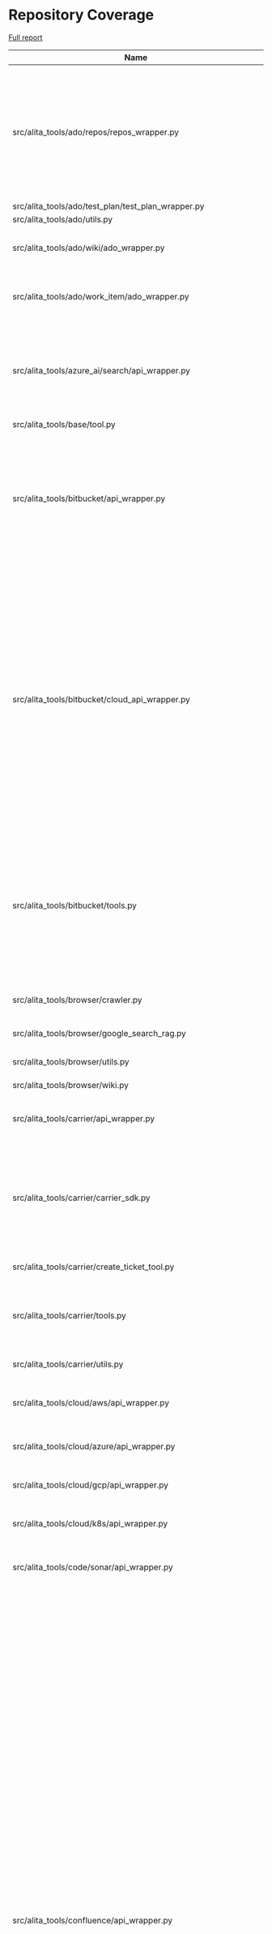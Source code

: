 # Repository Coverage

[Full report](https://htmlpreview.github.io/?https://github.com/ProjectAlita/application-tools/blob/python-coverage-comment-action-data/htmlcov/index.html)

| Name                                                            |    Stmts |     Miss |   Cover |   Missing |
|---------------------------------------------------------------- | -------: | -------: | ------: | --------: |
| src/alita\_tools/ado/repos/repos\_wrapper.py                    |      385 |       67 |     83% |240-241, 594-596, 709-732, 765, 770, 880-955, 972, 975-977 |
| src/alita\_tools/ado/test\_plan/test\_plan\_wrapper.py          |      118 |        0 |    100% |           |
| src/alita\_tools/ado/utils.py                                   |       13 |        0 |    100% |           |
| src/alita\_tools/ado/wiki/ado\_wrapper.py                       |      117 |        7 |     94% |150-159, 203-214 |
| src/alita\_tools/ado/work\_item/ado\_wrapper.py                 |      156 |        5 |     97% |110, 201, 233, 261, 295 |
| src/alita\_tools/azure\_ai/search/api\_wrapper.py               |       77 |       32 |     58% |51-70, 82-89, 99-101, 112-117, 128-133, 141 |
| src/alita\_tools/base/tool.py                                   |       15 |        0 |    100% |           |
| src/alita\_tools/bitbucket/api\_wrapper.py                      |       82 |       45 |     45% |19, 48-70, 74-75, 79, 83-93, 103-110, 122-126, 147-151, 162, 173-176 |
| src/alita\_tools/bitbucket/cloud\_api\_wrapper.py               |      118 |       72 |     39% |17, 24, 28, 32, 36, 40, 44, 51-56, 59-60, 63, 71, 77, 81-86, 89, 99-116, 130-140, 143-145, 148, 154-157, 160-161, 164, 167-174, 177-181, 185-198 |
| src/alita\_tools/bitbucket/tools.py                             |      111 |       46 |     59% |26-32, 46-53, 75-76, 108-109, 120-126, 139-145, 163-168, 183-188, 201 |
| src/alita\_tools/browser/crawler.py                             |       40 |       12 |     70% |20-24, 35-36, 46, 54-57 |
| src/alita\_tools/browser/google\_search\_rag.py                 |       28 |        8 |     71% | 24, 38-44 |
| src/alita\_tools/browser/utils.py                               |       45 |       34 |     24% |16-29, 33-43, 47-64 |
| src/alita\_tools/browser/wiki.py                                |       12 |        1 |     92% |        31 |
| src/alita\_tools/carrier/api\_wrapper.py                        |       42 |       22 |     48% |28-42, 45, 48-55, 58, 61, 64, 67 |
| src/alita\_tools/carrier/carrier\_sdk.py                        |       81 |       54 |     33% |31-36, 39-54, 57-58, 61-73, 76-77, 80-97, 100-110, 113-126 |
| src/alita\_tools/carrier/create\_ticket\_tool.py                |       71 |       41 |     42% |55-64, 104-176 |
| src/alita\_tools/carrier/tools.py                               |       75 |       35 |     53% |22-28, 41-47, 61-67, 81-87, 100-106 |
| src/alita\_tools/carrier/utils.py                               |       36 |       16 |     56% |31-41, 55-62, 73-77 |
| src/alita\_tools/cloud/aws/api\_wrapper.py                      |       32 |       16 |     50% |19-29, 33-37, 40-43, 46 |
| src/alita\_tools/cloud/azure/api\_wrapper.py                    |       55 |       35 |     36% |23-29, 33-56, 60-67, 70 |
| src/alita\_tools/cloud/gcp/api\_wrapper.py                      |       48 |       32 |     33% |20-36, 40-58, 61 |
| src/alita\_tools/cloud/k8s/api\_wrapper.py                      |       51 |       35 |     31% |19-30, 36-60, 82-88, 91 |
| src/alita\_tools/code/sonar/api\_wrapper.py                     |       41 |       21 |     49% |22-29, 38-45, 49-55, 58 |
| src/alita\_tools/confluence/api\_wrapper.py                     |      390 |      299 |     23% |143-149, 178-199, 202-210, 214-219, 225-252, 256-265, 269-290, 294-302, 306-347, 351-355, 359-368, 373-376, 380-387, 391-395, 399-413, 417-418, 422, 426, 431-445, 449-451, 459-477, 482-485, 489-490, 493-509, 513-517, 521-525, 529-546, 549-606, 616-659, 663-682, 685-689, 713-739, 763-801, 807 |
| src/alita\_tools/custom\_open\_api/api\_wrapper.py              |       45 |       26 |     42% |22-23, 34-43, 49, 52, 77-81, 85-102 |
| src/alita\_tools/elastic/api\_wrapper.py                        |       32 |       12 |     62% |25-35, 39-41, 44 |
| src/alita\_tools/elitea\_base.py                                |       52 |       29 |     44% |38, 41, 48-63, 88-110 |
| src/alita\_tools/figma/api\_wrapper.py                          |      158 |      103 |     35% |244-261, 266-297, 303-328, 331-334, 338-368, 375, 388, 393, 398, 405-417, 430-431, 438, 443, 446 |
| src/alita\_tools/github/api\_wrapper.py                         |      478 |      397 |     17% |480-487, 493-573, 580-586, 593-609, 622, 631, 640, 649, 658-707, 717-730, 742-770, 785-814, 818-866, 886-921, 933-934, 949-977, 993-1008, 1029-1063, 1074-1080, 1105-1125, 1129-1133, 1137-1141, 1174-1244, 1274-1357, 1360, 1518-1522 |
| src/alita\_tools/github/graphql\_github.py                      |      196 |      167 |     15% |258-259, 292-309, 327-346, 368-382, 414-507, 531-551, 573-598, 622-632, 667-749, 769-779 |
| src/alita\_tools/github/tool.py                                 |       21 |        5 |     76% | 22, 31-34 |
| src/alita\_tools/gitlab/api\_wrapper.py                         |      189 |      152 |     20% |11, 35-54, 59-62, 67-68, 72-75, 79-82, 85-86, 91-104, 114-119, 129-137, 148-162, 179-195, 208-215, 229-242, 252-254, 274-312, 325-352, 363-370, 374-422 |
| src/alita\_tools/gitlab/tools.py                                |      215 |       98 |     54% |56-62, 77-84, 98-103, 121-122, 133-139, 151-157, 171-191, 210-224, 250-255, 270-275, 285-290, 300-305, 320-325 |
| src/alita\_tools/gitlab/utils.py                                |       43 |        0 |    100% |           |
| src/alita\_tools/gitlab\_org/api\_wrapper.py                    |      256 |      195 |     24% |144-161, 165, 168-183, 187-188, 192-197, 203-220, 225-234, 239-245, 250-267, 272-287, 291-302, 306-321, 326-331, 349-377, 381-388, 392-419, 433-453, 458-470, 475-477, 482-484, 487, 492 |
| src/alita\_tools/google\_places/api\_wrapper.py                 |       58 |       39 |     33% |21-23, 27-42, 46-56, 60-70, 74-86, 89 |
| src/alita\_tools/jira/api\_wrapper.py                           |      345 |      271 |     21% |155-159, 162-169, 173-174, 178-182, 186-199, 203-206, 210-216, 220-223, 227-236, 255-282, 285-336, 339-349, 353-360, 363-366, 369-372, 381-384, 391-401, 406-412, 416-417, 421-423, 427-442, 446-465, 471-487, 491-495, 500-512, 516-529, 533-543, 547-558, 564-573, 577-604, 609-613, 616 |
| src/alita\_tools/keycloak/api\_wrapper.py                       |       46 |       28 |     39% |19-26, 29-37, 41-53, 56-59, 62 |
| src/alita\_tools/localgit/local\_git.py                         |      175 |      130 |     26% |117-129, 133-181, 185-192, 196, 200-205, 209-216, 220-221, 225-226, 230-235, 241-278, 282-287, 291-303, 307-308, 312-333, 336 |
| src/alita\_tools/localgit/tool.py                               |       21 |        5 |     76% | 22, 31-34 |
| src/alita\_tools/ocr/api\_wrapper.py                            |      400 |      339 |     15% |72-77, 96-102, 115-168, 172-185, 201-294, 311-317, 320-330, 333-341, 359-409, 414-566, 580-612, 626-684, 696-747, 760-779, 787 |
| src/alita\_tools/pandas/api\_wrapper.py                         |       89 |       58 |     35% |37-40, 44-46, 50-68, 72-76, 81-86, 90-92, 96-112, 118-124, 146 |
| src/alita\_tools/pandas/dataframe/errors.py                     |        2 |        0 |    100% |           |
| src/alita\_tools/pandas/dataframe/executor/code\_environment.py |       23 |       17 |     26% |14-19, 28-35, 74-90 |
| src/alita\_tools/pandas/dataframe/executor/code\_executor.py    |       23 |       12 |     48% |14, 23, 26-30, 36-42, 46 |
| src/alita\_tools/pandas/dataframe/generator/base.py             |       37 |       25 |     32% |13-16, 32-49, 53-61 |
| src/alita\_tools/pandas/dataframe/generator/code\_cleaning.py   |       36 |       22 |     39% |21, 25-37, 40-41, 60-72, 78-81 |
| src/alita\_tools/pandas/dataframe/generator/code\_validator.py  |       26 |       18 |     31% |16, 22-28, 41-43, 58-74 |
| src/alita\_tools/pandas/dataframe/prompts.py                    |        3 |        0 |    100% |           |
| src/alita\_tools/pandas/dataframe/serializer.py                 |       27 |       19 |     30% |20-42, 48-57 |
| src/alita\_tools/qtest/api\_wrapper.py                          |      216 |      165 |     24% |113-115, 120-136, 140, 144-168, 171-180, 183-203, 207-215, 219-241, 244-269, 273-275, 278-284, 288-300, 304-307, 312-326, 330-331, 336-352, 356-375, 380-381, 385-391, 395 |
| src/alita\_tools/qtest/tool.py                                  |       14 |        1 |     93% |        21 |
| src/alita\_tools/rally/api\_wrapper.py                          |      123 |       84 |     32% |101-112, 117-126, 130-136, 140-148, 152-160, 164-179, 183-187, 191-207, 211-231, 236 |
| src/alita\_tools/report\_portal/api\_wrapper.py                 |       67 |       32 |     52% |65-69, 75-79, 88-105, 113, 122, 130, 139, 148, 155, 163, 166 |
| src/alita\_tools/report\_portal/report\_portal\_client.py       |       51 |       39 |     24% |7-10, 13, 19-26, 29-33, 36-40, 43-47, 50-54, 57-61, 64-68, 71-75 |
| src/alita\_tools/salesforce/api\_wrapper.py                     |      112 |       89 |     21% |31-40, 52-86, 91-93, 102-116, 123-137, 145-160, 166-177, 184-197, 212-234, 240 |
| src/alita\_tools/sharepoint/api\_wrapper.py                     |       91 |       66 |     27% |44-74, 79-91, 96-118, 122-141, 144 |
| src/alita\_tools/sharepoint/utils.py                            |       12 |        0 |    100% |           |
| src/alita\_tools/sql/api\_wrapper.py                            |       67 |       42 |     37% |35-54, 58-77, 81-96, 99 |
| src/alita\_tools/sql/models.py                                  |       20 |        4 |     80% |     23-26 |
| src/alita\_tools/testio/api\_wrapper.py                         |       24 |        8 |     67% |18-21, 28, 35, 43, 46 |
| src/alita\_tools/testio/testio\_client.py                       |       33 |       25 |     24% |8-10, 16-20, 23-26, 29-32, 36-44 |
| src/alita\_tools/testrail/api\_wrapper.py                       |       62 |       34 |     45% |138-150, 171-175, 179-183, 187-195, 199-204, 208 |
| src/alita\_tools/utils.py                                       |       33 |       15 |     55% |30-34, 41, 47, 52-57, 61-64 |
| src/alita\_tools/xray/api\_wrapper.py                           |       81 |       49 |     40% |91-95, 112-137, 142-163, 168-173, 178-182, 185 |
| src/alita\_tools/yagmail/yagmail\_wrapper.py                    |       32 |       12 |     62% |33-37, 41-47, 51, 61-65 |
| src/alita\_tools/zephyr/Zephyr.py                               |       16 |        9 |     44% |18-21, 32-33, 42-48 |
| src/alita\_tools/zephyr/api\_wrapper.py                         |       51 |       27 |     47% |44-50, 53-68, 72-75, 79, 84-90, 93 |
| src/alita\_tools/zephyr/rest\_client.py                         |       92 |       64 |     30% |12-13, 38-42, 45, 48, 51, 57-65, 74, 78-85, 89-92, 95, 98, 136-165, 175-194 |
| src/alita\_tools/zephyr\_enterprise/api\_wrapper.py             |       73 |       53 |     27% |20-23, 28-31, 36-39, 49-59, 67-70, 80-121, 124 |
| src/alita\_tools/zephyr\_enterprise/zephyr\_enterprise.py       |       50 |       27 |     46% |26-27, 39-47, 59-73, 83, 93, 103, 112, 121, 140-153, 178 |
| src/alita\_tools/zephyr\_scale/api\_wrapper.py                  |       94 |       57 |     39% |108-132, 137-140, 145-149, 154-160, 168-171, 176-177, 187-191, 196-234, 237 |
|                                                       **TOTAL** | **6649** | **4004** | **40%** |           |


## Setup coverage badge

Below are examples of the badges you can use in your main branch `README` file.

### Direct image

[![Coverage badge](https://raw.githubusercontent.com/ProjectAlita/application-tools/python-coverage-comment-action-data/badge.svg)](https://htmlpreview.github.io/?https://github.com/ProjectAlita/application-tools/blob/python-coverage-comment-action-data/htmlcov/index.html)

This is the one to use if your repository is private or if you don't want to customize anything.

### [Shields.io](https://shields.io) Json Endpoint

[![Coverage badge](https://img.shields.io/endpoint?url=https://raw.githubusercontent.com/ProjectAlita/application-tools/python-coverage-comment-action-data/endpoint.json)](https://htmlpreview.github.io/?https://github.com/ProjectAlita/application-tools/blob/python-coverage-comment-action-data/htmlcov/index.html)

Using this one will allow you to [customize](https://shields.io/endpoint) the look of your badge.
It won't work with private repositories. It won't be refreshed more than once per five minutes.

### [Shields.io](https://shields.io) Dynamic Badge

[![Coverage badge](https://img.shields.io/badge/dynamic/json?color=brightgreen&label=coverage&query=%24.message&url=https%3A%2F%2Fraw.githubusercontent.com%2FProjectAlita%2Fapplication-tools%2Fpython-coverage-comment-action-data%2Fendpoint.json)](https://htmlpreview.github.io/?https://github.com/ProjectAlita/application-tools/blob/python-coverage-comment-action-data/htmlcov/index.html)

This one will always be the same color. It won't work for private repos. I'm not even sure why we included it.

## What is that?

This branch is part of the
[python-coverage-comment-action](https://github.com/marketplace/actions/python-coverage-comment)
GitHub Action. All the files in this branch are automatically generated and may be
overwritten at any moment.